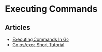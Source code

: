 # Executing Commands

## Articles
* [Executing Commands In Go](http://www.darrencoxall.com/golang/executing-commands-in-go/)
* [Go os/exec Short Tutorial](https://www.sobyte.net/post/2021-06/go-os-exec-short-tutorial/)

